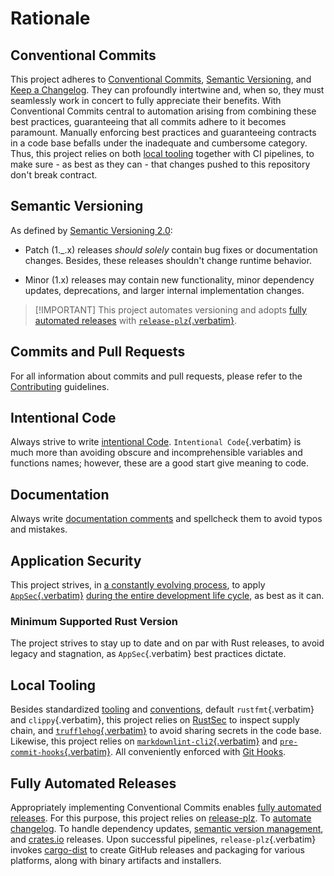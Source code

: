 # Rationale

## Conventional Commits

This project adheres to
[Conventional Commits](https://www.conventionalcommits.org/en/v1.0.0/),
[Semantic Versioning](https://semver.org/spec/v2.0.0.html), and
[Keep a Changelog](https://keepachangelog.com/en/1.0.0/). They can profoundly
intertwine and, when so, they must seamlessly work in concert to fully
appreciate their benefits. With Conventional Commits central to automation
arising from combining these best practices, guaranteeing that all commits
adhere to it becomes paramount. Manually enforcing best practices and
guaranteeing contracts in a code base befalls under the inadequate and
cumbersome category. Thus, this project relies on both
[local tooling](#local-tooling) together with CI pipelines, to make sure - as
best as they can - that changes pushed to this repository don\'t break contract.

## Semantic Versioning

As defined by [Semantic Versioning 2.0](https://semver.org/):

- Patch (1.\_.x) releases _should solely_ contain bug fixes or documentation
  changes. Besides, these releases shouldn\'t change runtime behavior.

- Minor (1.x) releases may contain new functionality, minor dependency updates,
  deprecations, and larger internal implementation changes.

> \[!IMPORTANT\] This project automates versioning and adopts
> [fully automated releases](#fully-automated-releases) with
> [`release-plz`{.verbatim}](https://release-plz.ieni.dev).

## Commits and Pull Requests

For all information about commits and pull requests, please refer to the
[Contributing](file:///docs/CONTRIBUTING.md#pull-requests) guidelines.

## Intentional Code

Always strive to write
[intentional Code](https://www.youtube.com/watch?v=8j4fhsLcT4k).
`Intentional Code`{.verbatim} is much more than avoiding obscure and
incomprehensible variables and functions names; however, these are a good start
give meaning to code.

## Documentation

Always write
[documentation comments](https://doc.rust-lang.org/rustdoc/what-is-rustdoc.html)
and spellcheck them to avoid typos and mistakes.

## Application Security

This project strives, in
[a constantly evolving process](https://www.schneier.com/essays/archives/2000/04/the_process_of_secur.html),
to apply [`AppSec`{.verbatim}](https://www.ibm.com/topics/application-security)
[during the entire development life cycle](https://www.youtube.com/watch?v=hDvz8KivY_U),
as best as it can.

### Minimum Supported Rust Version

The project strives to stay up to date and on par with Rust releases, to avoid
legacy and stagnation, as `AppSec`{.verbatim} best practices dictate.

## Local Tooling

Besides standardized [tooling](https://www.rust-lang.org/tools) and
[conventions](https://doc.rust-lang.org/beta/style-guide/index.html), default
`rustfmt`{.verbatim} and `clippy`{.verbatim}, this project relies on
[RustSec](https://rustsec.org) to inspect supply chain, and
[`trufflehog`{.verbatim}](https://trufflesecurity.com) to avoid sharing secrets
in the code base. Likewise, this project relies on
[`markdownlint-cli2`{.verbatim}](https://github.com/DavidAnson/markdownlint-cli2)
and
[`pre-commit-hooks`{.verbatim}](https://github.com/pre-commit/pre-commit-hooks).
All conveniently enforced with [Git Hooks](https://githooks.com).

## Fully Automated Releases

Appropriately implementing Conventional Commits enables
[fully automated releases](https://blog.orhun.dev/automated-rust-releases/). For
this purpose, this project relies on
[release-plz](https://release-plz.ieni.dev). To
[automate changelog](https://release-plz.ieni.dev/docs/changelog/format). To
handle dependency updates,
[semantic version management](https://release-plz.ieni.dev/docs/semver-check),
and [crates.io](https://crates.io) releases. Upon successful pipelines,
`release-plz`{.verbatim} invokes
[cargo-dist](https://opensource.axo.dev/cargo-dist/) to create GitHub releases
and packaging for various platforms, along with binary artifacts and installers.
